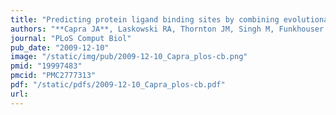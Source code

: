 ```yaml
---
title: "Predicting protein ligand binding sites by combining evolutionary sequence conservation and 3D structure"
authors: "**Capra JA**, Laskowski RA, Thornton JM, Singh M, Funkhouser TA."
journal: "PLoS Comput Biol"
pub_date: "2009-12-10"
image: "/static/img/pub/2009-12-10_Capra_plos-cb.png"
pmid: "19997483"
pmcid: "PMC2777313"
pdf: "/static/pdfs/2009-12-10_Capra_plos-cb.pdf"
url: 
---
```

